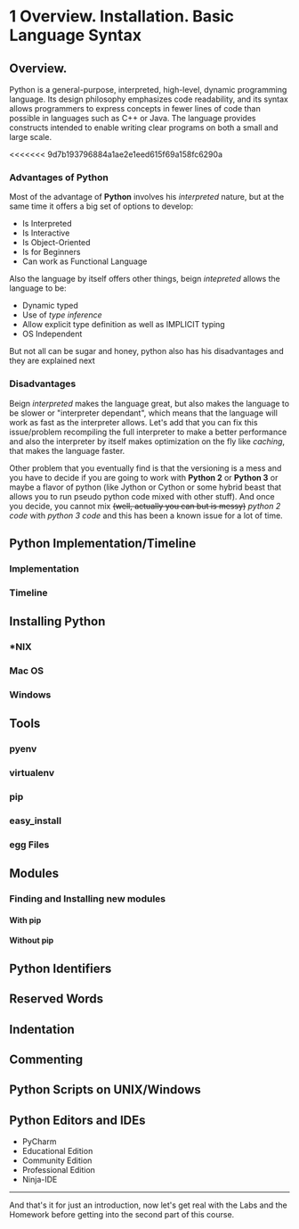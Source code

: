 # 1 Overview. Installation. Basic Language Syntax

## Overview.

Python is a general-purpose, interpreted, high-level, dynamic programming language.
Its design philosophy emphasizes code readability, and its syntax allows programmers to express concepts in fewer lines of code than possible in languages such as C++ or Java. The language provides constructs intended to enable writing clear programs on both a small and large scale.

<<<<<<< 9d7b193796884a1ae2e1eed615f69a158fc6290a
### Advantages of Python

Most of the advantage of **Python** involves his _interpreted_ nature, but at the same time it offers a big set of options to develop:

* Is Interpreted
* Is Interactive
* Is Object-Oriented
* Is for Beginners
* Can work as Functional Language

Also the language by itself offers other things, beign _intepreted_ allows the language to be:

* Dynamic typed
* Use of _type inference_
* Allow explicit type definition as well as IMPLICIT typing
* OS Independent

But not all can be sugar and honey, python also has his disadvantages and they are explained next

### Disadvantages

Beign _interpreted_ makes the language great, but also makes the language to be slower or "interpreter dependant", which means that the language will work as fast as the interpreter allows. 
Let's add that you can fix this issue/problem recompiling the full interpreter to make a better performance and also the interpreter by itself makes optimization on the fly like _caching_, that makes the language faster.

Other problem that you eventually find is that the versioning is a mess and you have to decide if you are going to work with **Python 2** or **Python 3** or maybe a flavor of python (like Jython or Cython or some hybrid beast that allows you to run pseudo python code mixed with other stuff). And once you decide, you cannot mix ~~(well, actually you can but is messy)~~ _python 2 code_ with _python 3 code_ and this has been a known issue for a lot of time.

## Python Implementation/Timeline

### Implementation

### Timeline

## Installing Python

### *NIX

### Mac OS

### Windows

## Tools

### pyenv

### virtualenv

### pip

### easy_install

### egg Files

## Modules

### Finding and Installing new modules

#### With pip

#### Without pip

## Python Identifiers

## Reserved Words

## Indentation

## Commenting

## Python Scripts on UNIX/Windows

## Python Editors and IDEs

* PyCharm
 * Educational Edition
 * Community Edition
 * Professional Edition
* Ninja-IDE

* * * * * *

And that's it for just an introduction, now let's get real with the Labs and the Homework before getting into the second part of this course.
